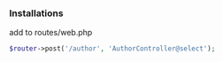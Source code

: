 ### Installations


add to routes/web.php
```php
$router->post('/author', 'AuthorController@select');
```
